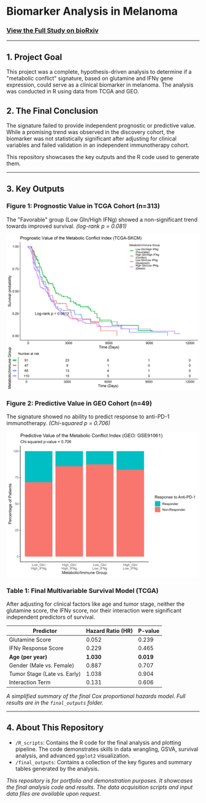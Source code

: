 # Biomarker Analysis in Melanoma

### [View the Full Study on bioRxiv](https://www.biorxiv.org/content/10.1101/2025.09.28.679008v1)

---

## 1. Project Goal

This project was a complete, hypothesis-driven analysis to determine if a "metabolic conflict" signature, based on glutamine and IFNγ gene expression, could serve as a clinical biomarker in melanoma. The analysis was conducted in R using data from TCGA and GEO.

## 2. The Final Conclusion

The signature failed to provide independent prognostic or predictive value. While a promising trend was observed in the discovery cohort, the biomarker was not statistically significant after adjusting for clinical variables and failed validation in an independent immunotherapy cohort.

This repository showcases the key outputs and the R code used to generate them.

---

## 3. Key Outputs

### Figure 1: Prognostic Value in TCGA Cohort (n=313)

The "Favorable" group (Low Gln/High IFNg) showed a non-significant trend towards improved survival.
*(log-rank p = 0.081)*

![Kaplan-Meier Plot](final_outputs/Figure1_TCGA_Survival_Plot.png)

### Figure 2: Predictive Value in GEO Cohort (n=49)

The signature showed no ability to predict response to anti-PD-1 immunotherapy.
*(Chi-squared p = 0.706)*

![Response Rate Plot](final_outputs/Figure2_GEO_Response_Plot.png)

### Table 1: Final Multivariable Survival Model (TCGA)

After adjusting for clinical factors like age and tumor stage, neither the glutamine score, the IFNγ score, nor their interaction were significant independent predictors of survival.

| Predictor                  | Hazard Ratio (HR) | P-value |
| -------------------------- | ----------------- | ------- |
| Glutamine Score            | 0.052             | 0.239   |
| IFNγ Response Score        | 0.229             | 0.465   |
| **Age (per year)**         | **1.030**         | **0.019**   |
| Gender (Male vs. Female)   | 0.887             | 0.707   |
| Tumor Stage (Late vs. Early) | 1.038             | 0.904   |
| Interaction Term           | 0.131             | 0.606   |

*A simplified summary of the final Cox proportional hazards model. Full results are in the `final_outputs` folder.*

---

## 4. About This Repository

-   `/R_scripts`: Contains the R code for the final analysis and plotting pipeline. The code demonstrates skills in data wrangling, GSVA, survival analysis, and advanced `ggplot2` visualization.
-   `/final_outputs`: Contains a collection of the key figures and summary tables generated by the analysis.

*This repository is for portfolio and demonstration purposes. It showcases the final analysis code and results. The data acquisition scripts and input data files are available upon request.*
